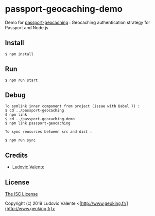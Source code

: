 
# passport-geocaching-demo

Demo for [passport-geocaching](https://github.com/ludoo0d0a/passport-geocaching) : Geocaching authentication strategy for Passport and Node.js.

## Install

    $ npm install

## Run

    $ npm run start

## Debug

    To symlink inner component from project (issue with Babel 7) :
    $ cd ../passport-geocaching
    $ npm link 
    $ cd ../passport-geocaching-demo
    $ npm link passport-geocaching

    To sync reosurces between src and dist :
    
    $ npm run sync 

## Credits

- [Ludovic Valente](http://github.com/ludoo0d0a)

## License

[The ISC License](http://opensource.org/licenses/ISC)

Copyright (c) 2019 Ludovic Valente <[http://www.geoking.fr/](http://www.geoking.fr)>

